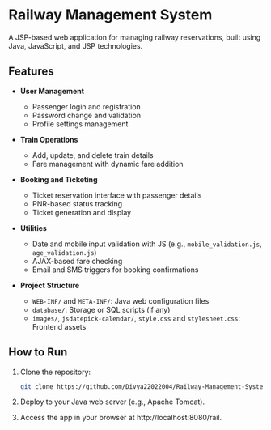 # Railway Management System

A JSP-based web application for managing railway reservations, built using Java, JavaScript, and JSP technologies.

## Features

- **User Management**
  - Passenger login and registration
  - Password change and validation
  - Profile settings management

- **Train Operations**
  - Add, update, and delete train details
  - Fare management with dynamic fare addition

- **Booking and Ticketing**
  - Ticket reservation interface with passenger details
  - PNR-based status tracking
  - Ticket generation and display

- **Utilities**
  - Date and mobile input validation with JS (e.g., `mobile_validation.js`, `age_validation.js`)
  - AJAX-based fare checking  
  - Email and SMS triggers for booking confirmations

- **Project Structure**
  - `WEB-INF/` and `META-INF/`: Java web configuration files
  - `database/`: Storage or SQL scripts (if any)
  - `images/`, `jsdatepick-calendar/`, `style.css` and `stylesheet.css`: Frontend assets

## How to Run

1. Clone the repository:
   ```bash
   git clone https://github.com/Divya22022004/Railway-Management-System.git
2. Deploy to your Java web server (e.g., Apache Tomcat).

3. Access the app in your browser at http://localhost:8080/rail.

